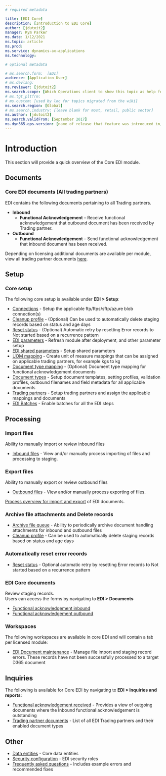 ```yaml
---
# required metadata

title: [EDI Core]
description: [Introduction to EDI Core]
author: [jdutoit2]
manager: Kym Parker
ms.date: 1/12/2021
ms.topic: article
ms.prod: 
ms.service: dynamics-ax-applications
ms.technology: 

# optional metadata

# ms.search.form:  [EDI]
audience: [Application User]
# ms.devlang: 
ms.reviewer: [jdutoit2]
ms.search.scope: [Which Operations client to show this topic as help for, to be set by content strategist, see list here: https://microsoft.sharepoint.com/teams/DynDoc/_layouts/15/WopiFrame.aspx?sourcedoc={23419e1c-eb64-42e9-aa9b-79875b428718}&action=edit&wd=target%28Core%20Dynamics%20AX%20CP%20requirements%2Eone%7C4CC185C0%2DEFAA%2D42CD%2D94B9%2D8F2A45E7F61A%2FVersions%20list%20for%20docs%20topics%7CC14BE630%2D5151%2D49D6%2D8305%2D554B5084593C%2F%29]
# ms.tgt_pltfrm: 
# ms.custom: [used by loc for topics migrated from the wiki]
ms.search.region: [Global]
# ms.search.industry: [leave blank for most, retail, public sector]
ms.author: [jdutoit2]
ms.search.validFrom: [September 2017]
ms.dyn365.ops.version: [name of release that feature was introduced in, see list here: https://microsoft.sharepoint.com/teams/DynDoc/_layouts/15/WopiFrame.aspx?sourcedoc={23419e1c-eb64-42e9-aa9b-79875b428718}&action=edit&wd=target%28Core%20Dynamics%20AX%20CP%20requirements%2Eone%7C4CC185C0%2DEFAA%2D42CD%2D94B9%2D8F2A45E7F61A%2FVersions%20list%20for%20docs%20topics%7CC14BE630%2D5151%2D49D6%2D8305%2D554B5084593C%2F%29]
---
```


# Introduction
This section will provide a quick overview of the Core EDI module.

## Documents
### Core EDI documents (All trading partners)

EDI contains the following documents pertaining to all Trading partners.
- **Inbound**
	- **Functional Acknowledgement** – Receive functional acknowledgement that outbound document has been received by Trading partner.
- **Outbound**
	- **Functional Acknowledgement** – Send functional acknowledgement that inbound document has been received.

Depending on licensing additional documents are available per module, view all trading partner documents [here](Trading-partners-and-documents.md).

## Setup
### Core setup
The following core setup is available under **EDI > Setup**:
- [Connections](../Setup/Connection-setup.md) - Setup the applicable ftp/ftps/sftp/azure blob connection(s)
- [Cleanup profile](../Setup/Cleanup-profile.md) - (Optional) Can be used to automatically delete staging records based on status and age days
- [Reset status](../Setup/Reset-status.md) - (Optional) Automatic retry by resetting Error records to Not started based on a recurrence pattern
- [EDI parameters](../Setup/EDI-parameters.md) - Refresh module after deployment, and other parameter setup
- [EDI shared parameters](../Setup/EDI-shared-parameters.md) - Setup shared parameters
- [UOM mapping](../Setup/UOM-mapping.md) - Create unit of measure mappings that can be assigned on applicable trading partners, for example kgs to kg
- [Document type mapping](../Setup/Document-type-mapping.md) - (Optional) Document type mapping for functional acknowledgement documents
- [Document types](../Setup/Document-types.md) - Setup document templates, setting profiles, validation profiles, outbound filenames and field metadata for all applicable documents
- [Trading partners](../Setup/Trading-partners.md) - Setup trading partners and assign the applicable mappings and documents
- [EDI Batches](../Setup/EDI-Batches.md) - Enable batches for all the EDI steps

## Processing

### Import files
Ability to manually import or review inbound files
- [Inbound files](../Managing-files/Inbound-files.md) - View and/or manually process importing of files and processing to staging.

### Export files
Ability to manually export or review outbound files
- [Outbound files](../Managing-files/Outbound-files.md) - View and/or manually process exporting of files.

[Process overview for import and export](Process-overview.md) of EDI documents.

### Archive file attachments and Delete records
- [Archive file queue](../Managing-files/Archiving-files.md) - Ability to periodically archive document handling attachments for inbound and outbound files
- [Cleanup profile](../Setup/Cleanup-profile.md) - Can be used to automatically delete staging records based on status and age days

### Automatically reset error records
- [Reset status](../Setup/Reset-status.md#retryreset-process) - Optional automatic retry by resetting Error records to Not started based on a recurrence pattern

### EDI Core documents
Review staging records. <br>
Users can access the forms by navigating to **EDI > Documents**
- [Functional acknowledgement inbound](../Documents/Functional-acknowledgement-inbound.md)
- [Functional acknowledgement outbound](../Documents/Functional-acknowledgement-outbound.md)

### Workspaces
The following workspaces are available in core EDI and will contain a tab per licensed module:
- [EDI Document maintenance](../Workspaces/EDI-Document-maintenance-workspace.md) - Manage file import and staging record errors. These records have not been successfully processed to a target D365 document

## Inquiries
The following is available for Core EDI by navigating to **EDI > Inquiries and reports**:
- [Functional acknowledgement received](../Inquiries/Functional-acknowledgement-received.md) - Provides a view of outgoing documents where the Inbound functional acknowledgement is outstanding
- [Trading partner documents](../Inquiries/Trading-partner-documents.md) - List of all EDI Trading partners and their enabled document types

## Other
- [Data entities](../Other/Data-entities.md) - Core data entities 
- [Security configuration](../Other/Security-configuration.md) - EDI security roles
- [Frequently asked questions](../OTHER/FAQ.md) - Includes example errors and recommended fixes
